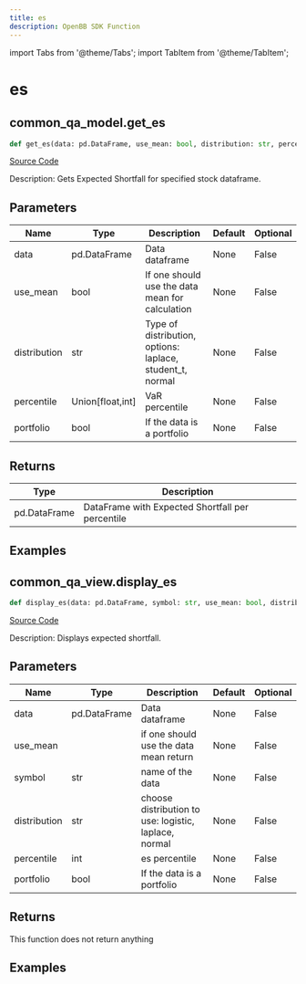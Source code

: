 ```yaml
---
title: es
description: OpenBB SDK Function
---
```


import Tabs from '@theme/Tabs';
import TabItem from '@theme/TabItem';

# es

<Tabs>
<TabItem value="model" label="Model" default>

## common_qa_model.get_es

```python title='openbb_terminal/common/quantitative_analysis/qa_model.py'
def get_es(data: pd.DataFrame, use_mean: bool, distribution: str, percentile: Union[float, int], portfolio: bool) -> DataFrame:
```
[Source Code](https://github.com/OpenBB-finance/OpenBBTerminal/tree/main/openbb_terminal/common/quantitative_analysis/qa_model.py#L357)

Description: Gets Expected Shortfall for specified stock dataframe.

## Parameters

| Name | Type | Description | Default | Optional |
| ---- | ---- | ----------- | ------- | -------- |
| data | pd.DataFrame | Data dataframe | None | False |
| use_mean | bool | If one should use the data mean for calculation | None | False |
| distribution | str | Type of distribution, options: laplace, student_t, normal | None | False |
| percentile | Union[float,int] | VaR percentile | None | False |
| portfolio | bool | If the data is a portfolio | None | False |

## Returns

| Type | Description |
| ---- | ----------- |
| pd.DataFrame | DataFrame with Expected Shortfall per percentile |

## Examples



</TabItem>
<TabItem value="view" label="View">

## common_qa_view.display_es

```python title='openbb_terminal/common/quantitative_analysis/qa_view.py'
def display_es(data: pd.DataFrame, symbol: str, use_mean: bool, distribution: str, percentile: float, portfolio: bool) -> None:
```
[Source Code](https://github.com/OpenBB-finance/OpenBBTerminal/tree/main/openbb_terminal/common/quantitative_analysis/qa_view.py#L1066)

Description: Displays expected shortfall.

## Parameters

| Name | Type | Description | Default | Optional |
| ---- | ---- | ----------- | ------- | -------- |
| data | pd.DataFrame | Data dataframe | None | False |
| use_mean |  | if one should use the data mean return | None | False |
| symbol | str | name of the data | None | False |
| distribution | str | choose distribution to use: logistic, laplace, normal | None | False |
| percentile | int | es percentile | None | False |
| portfolio | bool | If the data is a portfolio | None | False |

## Returns

This function does not return anything

## Examples



</TabItem>
</Tabs>